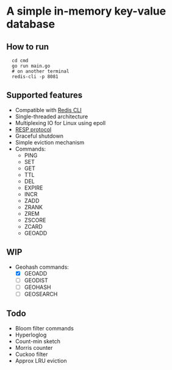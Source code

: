 # A simple in-memory key-value database

## How to run
```
  cd cmd
  go run main.go
  # on another terminal
  redis-cli -p 8081
```
## Supported features
- Compatible with [Redis CLI](https://redis.io/docs/ui/cli/)
- Single-threaded architecture
- Multiplexing IO for Linux using epoll
- [RESP protocol](https://redis.io/docs/reference/protocol-spec/)
- Graceful shutdown
- Simple eviction mechanism
- Commands:
  - PING
  - SET
  - GET
  - TTL
  - DEL
  - EXPIRE
  - INCR
  - ZADD
  - ZRANK
  - ZREM
  - ZSCORE
  - ZCARD
  - GEOADD
## WIP
- Geohash commands: 
  - [x] GEOADD
  - [ ] GEODIST
  - [ ] GEOHASH
  - [ ] GEOSEARCH
## Todo
- Bloom filter commands
- Hyperloglog
- Count-min sketch
- Morris counter
- Cuckoo filter
- Approx LRU eviction